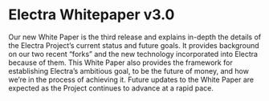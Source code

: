 # Electra Whitepaper v3.0
Our new White Paper is the third release and explains in-depth the details of the Electra Project’s current status and future goals. It provides background on our two recent “forks” and the new technology incorporated into Electra because of them. This White Paper also provides the framework for establishing Electra’s ambitious goal, to be the future of money, and how we’re in the process of achieving it. Future updates to the White Paper are expected as the Project continues to advance at a rapid pace.
